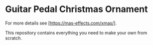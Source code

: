 # Guitar Pedal Christmas Ornament

For more details see [https://mas-effects.com/xmas/].

This repository contains everything you need to make your own from scratch.
